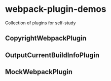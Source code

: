 # webpack-plugin-demos

Collection of plugins for self-study

## CopyrightWebpackPlugin

## OutputCurrentBuildInfoPlugin

## MockWebpackPlugin

